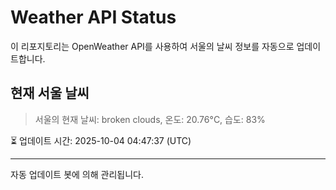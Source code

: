 
# Weather API Status

이 리포지토리는 OpenWeather API를 사용하여 서울의 날씨 정보를 자동으로 업데이트합니다.

## 현재 서울 날씨
> 서울의 현재 날씨: broken clouds, 온도: 20.76°C, 습도: 83%

⏳ 업데이트 시간: 2025-10-04 04:47:37 (UTC)

---
자동 업데이트 봇에 의해 관리됩니다.
